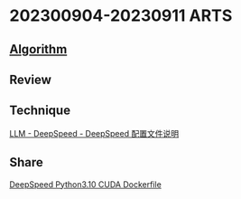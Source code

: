 # 202300904-20230911 ARTS

## [Algorithm](Algorithm/)

## Review

## Technique

[LLM - DeepSpeed - DeepSpeed 配置文件说明](https://www.wangyiyang.cc/wiki/2023-09-10-deepspeed-config/)

## Share

[DeepSpeed Python3.10 CUDA Dockerfile](https://www.wangyiyang.cc/2023/09/10/deepspeed-python310-cuda-dockerfile/)